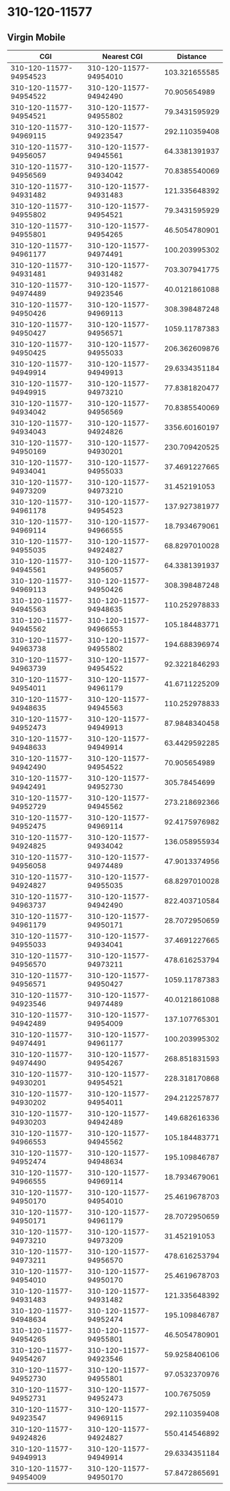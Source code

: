 # 310-120-11577
## Virgin Mobile


| CGI | Nearest CGI | Distance |
|-----|-------------|----------|
| 310-120-11577-94954523 | 310-120-11577-94954010 | 103.321655585 |
| 310-120-11577-94954522 | 310-120-11577-94942490 | 70.905654989 |
| 310-120-11577-94954521 | 310-120-11577-94955802 | 79.3431595929 |
| 310-120-11577-94969115 | 310-120-11577-94923547 | 292.110359408 |
| 310-120-11577-94956057 | 310-120-11577-94945561 | 64.3381391937 |
| 310-120-11577-94956569 | 310-120-11577-94934042 | 70.8385540069 |
| 310-120-11577-94931482 | 310-120-11577-94931483 | 121.335648392 |
| 310-120-11577-94955802 | 310-120-11577-94954521 | 79.3431595929 |
| 310-120-11577-94955801 | 310-120-11577-94954265 | 46.5054780901 |
| 310-120-11577-94961177 | 310-120-11577-94974491 | 100.203995302 |
| 310-120-11577-94931481 | 310-120-11577-94931482 | 703.307941775 |
| 310-120-11577-94974489 | 310-120-11577-94923546 | 40.0121861088 |
| 310-120-11577-94950426 | 310-120-11577-94969113 | 308.398487248 |
| 310-120-11577-94950427 | 310-120-11577-94956571 | 1059.11787383 |
| 310-120-11577-94950425 | 310-120-11577-94955033 | 206.362609876 |
| 310-120-11577-94949914 | 310-120-11577-94949913 | 29.6334351184 |
| 310-120-11577-94949915 | 310-120-11577-94973210 | 77.8381820477 |
| 310-120-11577-94934042 | 310-120-11577-94956569 | 70.8385540069 |
| 310-120-11577-94934043 | 310-120-11577-94924826 | 3356.60160197 |
| 310-120-11577-94950169 | 310-120-11577-94930201 | 230.709420525 |
| 310-120-11577-94934041 | 310-120-11577-94955033 | 37.4691227665 |
| 310-120-11577-94973209 | 310-120-11577-94973210 | 31.452191053 |
| 310-120-11577-94961178 | 310-120-11577-94954523 | 137.927381977 |
| 310-120-11577-94969114 | 310-120-11577-94966555 | 18.7934679061 |
| 310-120-11577-94955035 | 310-120-11577-94924827 | 68.8297010028 |
| 310-120-11577-94945561 | 310-120-11577-94956057 | 64.3381391937 |
| 310-120-11577-94969113 | 310-120-11577-94950426 | 308.398487248 |
| 310-120-11577-94945563 | 310-120-11577-94948635 | 110.252978833 |
| 310-120-11577-94945562 | 310-120-11577-94966553 | 105.184483771 |
| 310-120-11577-94963738 | 310-120-11577-94955802 | 194.688396974 |
| 310-120-11577-94963739 | 310-120-11577-94954522 | 92.3221846293 |
| 310-120-11577-94954011 | 310-120-11577-94961179 | 41.6711225209 |
| 310-120-11577-94948635 | 310-120-11577-94945563 | 110.252978833 |
| 310-120-11577-94952473 | 310-120-11577-94949913 | 87.9848340458 |
| 310-120-11577-94948633 | 310-120-11577-94949914 | 63.4429592285 |
| 310-120-11577-94942490 | 310-120-11577-94954522 | 70.905654989 |
| 310-120-11577-94942491 | 310-120-11577-94952730 | 305.78454699 |
| 310-120-11577-94952729 | 310-120-11577-94945562 | 273.218692366 |
| 310-120-11577-94952475 | 310-120-11577-94969114 | 92.4175976982 |
| 310-120-11577-94924825 | 310-120-11577-94934042 | 136.058955934 |
| 310-120-11577-94956058 | 310-120-11577-94974489 | 47.9013374956 |
| 310-120-11577-94924827 | 310-120-11577-94955035 | 68.8297010028 |
| 310-120-11577-94963737 | 310-120-11577-94942490 | 822.403710584 |
| 310-120-11577-94961179 | 310-120-11577-94950171 | 28.7072950659 |
| 310-120-11577-94955033 | 310-120-11577-94934041 | 37.4691227665 |
| 310-120-11577-94956570 | 310-120-11577-94973211 | 478.616253794 |
| 310-120-11577-94956571 | 310-120-11577-94950427 | 1059.11787383 |
| 310-120-11577-94923546 | 310-120-11577-94974489 | 40.0121861088 |
| 310-120-11577-94942489 | 310-120-11577-94954009 | 137.107765301 |
| 310-120-11577-94974491 | 310-120-11577-94961177 | 100.203995302 |
| 310-120-11577-94974490 | 310-120-11577-94954267 | 268.851831593 |
| 310-120-11577-94930201 | 310-120-11577-94954521 | 228.318170868 |
| 310-120-11577-94930202 | 310-120-11577-94954011 | 294.212257877 |
| 310-120-11577-94930203 | 310-120-11577-94942489 | 149.682616336 |
| 310-120-11577-94966553 | 310-120-11577-94945562 | 105.184483771 |
| 310-120-11577-94952474 | 310-120-11577-94948634 | 195.109846787 |
| 310-120-11577-94966555 | 310-120-11577-94969114 | 18.7934679061 |
| 310-120-11577-94950170 | 310-120-11577-94954010 | 25.4619678703 |
| 310-120-11577-94950171 | 310-120-11577-94961179 | 28.7072950659 |
| 310-120-11577-94973210 | 310-120-11577-94973209 | 31.452191053 |
| 310-120-11577-94973211 | 310-120-11577-94956570 | 478.616253794 |
| 310-120-11577-94954010 | 310-120-11577-94950170 | 25.4619678703 |
| 310-120-11577-94931483 | 310-120-11577-94931482 | 121.335648392 |
| 310-120-11577-94948634 | 310-120-11577-94952474 | 195.109846787 |
| 310-120-11577-94954265 | 310-120-11577-94955801 | 46.5054780901 |
| 310-120-11577-94954267 | 310-120-11577-94923546 | 59.9258406106 |
| 310-120-11577-94952730 | 310-120-11577-94955801 | 97.0532370976 |
| 310-120-11577-94952731 | 310-120-11577-94952473 | 100.7675059 |
| 310-120-11577-94923547 | 310-120-11577-94969115 | 292.110359408 |
| 310-120-11577-94924826 | 310-120-11577-94924827 | 550.414546892 |
| 310-120-11577-94949913 | 310-120-11577-94949914 | 29.6334351184 |
| 310-120-11577-94954009 | 310-120-11577-94950170 | 57.8472865691 |
